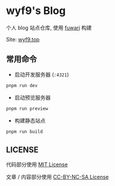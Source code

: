 # wyf9's Blog

个人 blog 站点仓库, 使用 [fuwari](https://github.com/saicaca/fuwari) 构建

Site: [wyf9.top](https://wyf9.top)

## 常用命令

- 启动开发服务器 (`:4321`)

```sh
pnpm run dev
```

- 启动预览服务器

```sh
pnpm run preview
```

- 构建静态站点

```sh
pnpm run build
```

## LICENSE

代码部分使用 [MIT License](./LICENSE.fuwari.txt)

文章 / 内容部分使用 [CC-BY-NC-SA License](./LICENSE)
